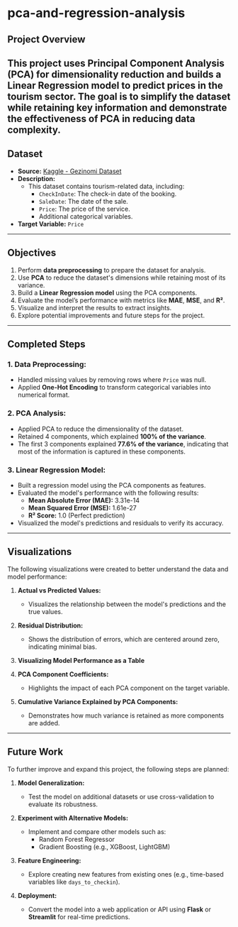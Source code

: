 # pca-and-regression-analysis

## Project Overview
This project uses **Principal Component Analysis (PCA)** for dimensionality reduction and builds a **Linear Regression model** to predict prices in the tourism sector. The goal is to simplify the dataset while retaining key information and demonstrate the effectiveness of PCA in reducing data complexity.
---

## Dataset
- **Source:** [Kaggle - Gezinomi Dataset](https://www.kaggle.com/datasets/merveoztiryaki/gezinomi/data)
- **Description:** 
  - This dataset contains tourism-related data, including:
    - `CheckInDate`: The check-in date of the booking.
    - `SaleDate`: The date of the sale.
    - `Price`: The price of the service.
    - Additional categorical variables.
- **Target Variable:** `Price`
---

## Objectives
1. Perform **data preprocessing** to prepare the dataset for analysis.
2. Use **PCA** to reduce the dataset's dimensions while retaining most of its variance.
3. Build a **Linear Regression model** using the PCA components.
4. Evaluate the model’s performance with metrics like **MAE**, **MSE**, and **R²**.
5. Visualize and interpret the results to extract insights.
6. Explore potential improvements and future steps for the project.

--- 
## Completed Steps
### 1. Data Preprocessing:
- Handled missing values by removing rows where `Price` was null.
- Applied **One-Hot Encoding** to transform categorical variables into numerical format.

### 2. PCA Analysis:
- Applied PCA to reduce the dimensionality of the dataset.
- Retained 4 components, which explained **100% of the variance**.
- The first 3 components explained **77.6% of the variance**, indicating that most of the information is captured in these components.

### 3. Linear Regression Model:
- Built a regression model using the PCA components as features.
- Evaluated the model's performance with the following results:
  - **Mean Absolute Error (MAE):** 3.31e-14
  - **Mean Squared Error (MSE):** 1.61e-27
  - **R² Score:** 1.0 (Perfect prediction)
- Visualized the model's predictions and residuals to verify its accuracy.

---

## Visualizations
The following visualizations were created to better understand the data and model performance:

1. **Actual vs Predicted Values:**
   - Visualizes the relationship between the model's predictions and the true values.

2. **Residual Distribution:**
   - Shows the distribution of errors, which are centered around zero, indicating minimal bias.

3. **Visualizing Model Performance as a Table**

4. **PCA Component Coefficients:**
   - Highlights the impact of each PCA component on the target variable.
5. **Cumulative Variance Explained by PCA Components:**
   - Demonstrates how much variance is retained as more components are added.

---

## Future Work
To further improve and expand this project, the following steps are planned:
1. **Model Generalization:**
   - Test the model on additional datasets or use cross-validation to evaluate its robustness.

2. **Experiment with Alternative Models:**
   - Implement and compare other models such as:
     - Random Forest Regressor
     - Gradient Boosting (e.g., XGBoost, LightGBM)

3. **Feature Engineering:**
   - Explore creating new features from existing ones (e.g., time-based variables like `days_to_checkin`).

4. **Deployment:**
   - Convert the model into a web application or API using **Flask** or **Streamlit** for real-time predictions.
